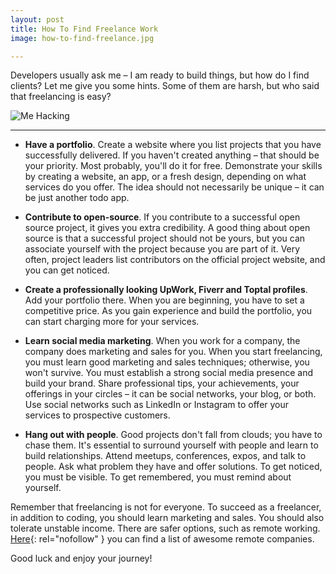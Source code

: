 ```yaml
---
layout: post
title: How To Find Freelance Work
image: how-to-find-freelance.jpg

---
```


Developers usually ask me – I am ready to build things, but how do I find clients? Let me give you some hints. Some of them are harsh, but who said that freelancing is easy?

![Me Hacking](/images/{{page.image}})

---

* **Have a portfolio**. Create a website where you list projects that you have successfully delivered. If you haven't created anything – that should be your priority. Most probably, you'll do it for free. Demonstrate your skills by creating a website, an app, or a fresh design, depending on what services do you offer. The idea should not necessarily be unique – it can be just another todo app.

* **Contribute to open-source**. If you contribute to a successful open source project, it gives you extra credibility. A good thing about open source is that a successful project should not be yours, but you can associate yourself with the project because you are part of it. Very often, project leaders list contributors on the official project website, and you can get noticed. 

* **Create a professionally looking UpWork, Fiverr and Toptal profiles**. Add your portfolio there. When you are beginning, you have to set a competitive price. As you gain experience and build the portfolio, you can start charging more for your services. 

* **Learn social media marketing**. When you work for a company, the company does marketing and sales for you. When you start freelancing, you must learn good marketing and sales techniques; otherwise, you won't survive. You must establish a strong social media presence and build your brand. Share professional tips, your achievements, your offerings in your circles – it can be social networks, your blog, or both. Use social networks such as LinkedIn or Instagram to offer your services to prospective customers.

* **Hang out with people**. Good projects don't fall from clouds; you have to chase them. It's essential to surround yourself with people and learn to build relationships. Attend meetups, conferences, expos, and talk to people. Ask what problem they have and offer solutions. To get noticed, you must be visible. To get remembered, you must remind about yourself.

Remember that freelancing is not for everyone. To succeed as a freelancer, in addition to coding, you should learn marketing and sales. You should also tolerate unstable income. There are safer options, such as remote working. [Here](//github.com/yanirs/established-remote){: rel="nofollow" } you can find a list of awesome remote companies.

Good luck and enjoy your journey!